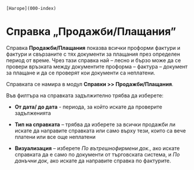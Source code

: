 ```{only} html
[Нагоре](000-index)
```

# Справка „Продажби/Плащания”

Справка **Продажби/Плащания** показва всички проформи фактури и фактури
и свързаните с тях документи за плащания през определен период от
време. Чрез тази справка най – лесно и бързо може да се провери
връзката между документите проформа – фактура – документ за плащане
и да се проверят кои документи са неплатени.

Справката се намира в модул **Справки \>\> Продажби/Плащания**.

Във филтъра на справката задължително трябва да изберете:

 - **От дата/ до дата** - периода, за който искате да проверите задълженията

 - **Тип на справката** – трябва да изберете за всички продажби ли искате да направите справката или само върху тези, които са вече платени или все още неплатени

 - **Визуализация** – изберете *По вътрешнофирмени док.,* ако искате справката да е само по документи от търговската система, и *По данъчни док*, ако искате да направите справка по фактурите.
